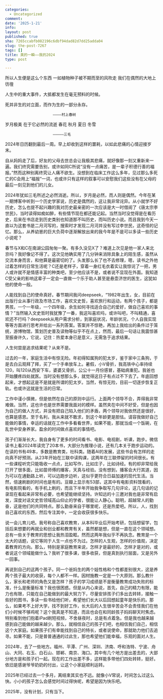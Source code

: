 ```yaml
---
categories:
  - Uncategorized
comment: 
date: '2025-1-21'
info: 
layout: post
published: true
sha: 7265ccabfb082196c6dbf94dad82d7dd25adda04
slug: the-post-7267
tags: []
title: 美的一瞬——我的2024
type: post

---
```

所以人生便是这么个东西
一如植物种子被不期而至的风吹走
我们在偶然的大地上彷徨

人生中的重大事件，大抵都发生在毫无预料的时候。

死并非生的对立面，而作为生的一部分永存。

                          ————村上春树
                          
岁月极美 在于它必然的流逝 春花 秋月 夏日 冬雪
 
                          —————三毛
                         
2024年日历翻到最后一周。早上却收到这样的噩耗，以如此悲痛的心情迎接岁末。

自从妈妈走了后，好友的父母去世总会让我极其悲痛，就好像那一刻又重新来一遍。我们终究需要告别，或许如同C所说“没有一点痛苦，是一辈子积德行善的福报。”然而这种别离终究让人痛不欲生。没想到在临床工作这么多年，见过那么多死亡的C会用上“福报”一词，也或许只有这样的叙事可以安慰我们这些没有在父母的最后一刻见到他们的儿女。

2024年犹如三毛所述之必然消逝。所以，岁月是必然，而人则是偶然。今年在某一期博客中听到一个历史学家说，历史是偶然的，这让我非常诧异。从小就学不好历史，怎么也提不起兴趣的我对历史最亲密的一次应该是大一时借阅了《唐太宗李世民》，当时读得如痴如醉，有些情节现在都还能记起。当然当时没觉得是在看历史，后来在书店走到历史类别也知道那不叫历史，而叫历史小说。而且我到今天一直以为这套书是二月河写的，搜索时才发现二月河并没有写过李世民，这奇怪的记忆。那么，从养幼崽的巨大负荷中逐渐解放出来的我今年是不是可以多读一些历史小说呢？

春节与X和C在南湖公园匆匆一聚。有多久没见X了？难道上次见是他一家人来北京吗？我好像记不得了。这次见他确实用了几分钟来消除具象上的陌生感，虽然从交流本身而言，和他算是最密切的了。头发那么长了也不去修理，嗯，读书之外他过着怎样的日常生活呢？C还是老样子，穿着一身红毛衣着实让我惊诧了一把，男人或许就不是情感丰富的种类吧，至少他应该不是，或者说不显现在外面。我知道C受父亲的影响这辈子一定会一直做一个乐于助人甚至是悬壶济世的医生，这犹如他的使命一般。

人能找到自己的使命真好。春节期间我问deepseek，“1982年出生，女，目前在出版行业从事行政及市场工作，喜欢文史哲，喜欢旅行和运动，有两个孩子，都是男孩，一个一年级，一个四年级，余生如何寻找适合自己的爱好，做自己喜欢的事情？”当然输入文史哲时我犹豫了一番，我这叫喜欢吗，或许叫吧，不叫精通，喜欢还不行吗？deepseek从用户需求分析，到家庭状况，年龄状况，个人自我实现等等方面进行思考并给出一系列答案。答案并不惊艳，再加上我给出的条件过于笼统，游博物馆，策划历史普及读物等似乎不在点上，然而，最后一句话让我震惊甚至振奋许久，它说，记住：热爱本身已是意义，无需急于追求结果。

人生何尝是追求结果呢？从来不是。

过去的一年，家庭生活中有惊无险。年初得知属狗的犯太岁，鉴于家中三条狗，于是去白云观拜了拜，买了一个手串放车上。暑假，小V骨折，我高铁中心率持续120，叫120从西安下车，婆婆又骨折。公公十一月份感冒，基础病重犯。我爸也开始腰疼四处就医。当时没有想那么多，就觉得这日子有点过不下去了。年底回想起来，才想起这是不是就是所谓的犯太岁。当然，有惊无险，目前一切逐步恢复正轨。也或许这就是生活的日常。

工作中谨小慎微，但是依然在自己的原则中运行。上面两个领导不合，弄得我非常难做。当然，这也许也是世界需要我面对的模样。虽然夹在中间不好受，但是也因为自己的做人方式，并没有把自己陷入他们的矛盾，两个领导对我依然还是很好，也算是感恩。至于名利，我从来就不敢求，到这个年龄更是胆怯。请容我做好自己能做的事情，幸运的话就在工作中多看看世界，如果不能，那就当成一个饭碗，在乱世中安身养家。盈余的时间做点喜欢的事情吧。

孩子们渐渐长大，我自身有了更多的时间看书、电影、电视剧，听课，跑步。微信读书上看2024年读完了20本书，大部分为推理小说，还有几本关于跑步运动的。在读的书有49本，多数是教育类，社科类。随着AI的发展，这些书会有怎样的走向真不好预测。从23年开始在三联中读购课，这两年在三联停留的时间很长。有一些课程听完只能吸收一点点，比如写作，比如庄子，比如诗经。有的却非常给我打开了很多面，比如苗师傅的播客，天真与经验。没有想到，播客会大行其道，因为可以在通勤路上听，可以边跑步边听，这似乎更符合日益加速的现代生活。当然，倍速刷剧的时间也是有的。豆瓣上显示有53部，这其中有电影资料馆看的，有电影院看的，有手机上刷的，而且下半年开始我争取写几句评论，这几句话的记录现在看起来非常有必要，也希望能继续坚持。许知远的十三邀对我也是非常有启发，深度对话文史哲领域高山仰止的学者，很能让人静心。聪明，超越常人的勤奋，这是他们的共同特点。那么勤奋来自于哪里呢，还是热爱吧。所以，人，找到自己喜欢的东西，然后专注其中，一定会收获很多快乐。

说一会儿育儿吧。我号称自己喜欢教育，从本科毕业后开始考研，包括想留学，包括后来想要的再就业和创业都和教育有关，虽然都是想，但是一直在这个领域想。总有一些关于教育的思想让我热泪盈眶。然而这两年我似乎不再执念。教育是一个太大的话题，说它等同于人生一点也不为过。怎样的人生观，怎样的价值观，决定着教育的方向。那么，特别是家庭教育来说，怎样才是最好的，怎样才是对的，或者说这个领域能做什么？我听了很多课，很多收获，但是真到执行层面，又是另外一回事。

再说到自己的这两个孩子。同一个爸妈生的两个娃性格和个性都差别很大，这是养两个孩子最大的收获，每个人都不一样。因材施教一定是一个大原则。那么教什么，家长和老师的角色又是怎样？孩子的学习成绩是不是衡量教育成功失败的标准，什么是衡量标准？我也很困惑。但是从内心来说，首先，自己的精力有限，能力也有限，只能在自己能做到的最大努力下，尽量安排孩子们多出去转转，接触一些好的图书，多读一些书给他们听，希望他们长大以后回想起童年是快乐的。那么，如果考不上好大学，找不到好工作，长大后的人生很辛苦会不会责怪我们在他们小时候不够鸡呢？这个我真是不知道，而且也会在和同龄孩子妈妈聊天时焦虑。特别看到他们抱着iPad刷短视频，不舍昼夜时，总是有点着急。但是我也越来越感到自己能做的越来越少。那么，就相信自己的孩子们吧，也相信我们自己，相信这个大家庭。如果孩子们有幸能找到自己的特长，或者说使命，那就助力他们去追寻。如果不能，只是普普通通的过此生，那也希望他们能幸福，乐观的面对人生。

2024年，去了一些地方。福州、平潭、广州、深圳、济南、呼和浩特、宁波、舟山、大同、右玉、白石山、邯郸、南京、海口。其中有几个地方是出差去的，大部分地方是和孩子们一起。现在的工作出差不多，这样能多带他们四处转转，挺好。依旧是感谢爷爷奶奶的付出，让这个小家庭顺利运转。

2025年已经过去一个多月，离结束其实也不远。就像小V常说，时间怎么过这么快。小小的孩子怎么会感觉时间过得快呢，希望是因为快乐吧。

2025年，没有计划，只有当下。